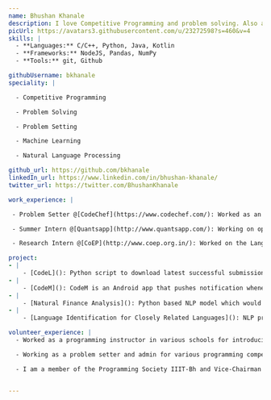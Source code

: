 ```yaml
---
name: Bhushan Khanale
description: I love Competitive Programming and problem solving. Also a Machine learning enthusiast.
picUrl: https://avatars3.githubusercontent.com/u/23272598?s=460&v=4
skills: |
  - **Languages:** C/C++, Python, Java, Kotlin
  - **Frameworks:** NodeJS, Pandas, NumPy
  - **Tools:** git, Github

githubUsername: bkhanale
speciality: |

  - Competitive Programming

  - Problem Solving

  - Problem Setting

  - Machine Learning

  - Natural Language Processing

github_url: https://github.com/bkhanale
linkedIn_url: https://www.linkedin.com/in/bhushan-khanale/
twitter_url: https://twitter.com/BhushanKhanale

work_experience: |

 - Problem Setter @[CodeChef](https://www.codechef.com/): Worked as an official problem setter for CodeChef (Directi Initiative) setting problems for their Long Contests. [May 2018 - Present]

 - Summer Intern @[Quantsapp](http://www.quantsapp.com/): Working on option research algorithms and optimization of the data. Also working on the Deep Learning for NLP for data extraction task for optimization of the option strategies. [May 2018 - Present]

 - Research Intern @[CoEP](http://www.coep.org.in/): Worked on the Language Identification for Closely Related Languages with Named Entity Recognition on Code-Switched Data. [May 2017 to Oct 2017]

project:
- |
    - [CodeL](): Python script to download latest successful submissions on websites CodeChef and Codeforces and having the problem statement and sample test cases appended to the code file in a comment.
- |
    - [CodeM](): CodeM is an Android app that pushes notification whenever a new contest on CodeChef or Codeforces is announced. Also, it provides you to set a reminder to before the contest starts at a specific time. It can add the contest events to your Google calendar with the minimal UI of the app.
- |
    - [Natural Finance Analysis](): Python based NLP model which would be helpful in stock analysis for Quantsapp's option trading algorithms for a better live-based strategies.
- |
    - [Language Identification for Closely Related Languages](): NLP project on the Language Identification for Closely Related Languages with Named Entity Recognition on Code-Switched Data.

volunteer_experience: |
  - Worked as a programming instructor in various schools for introducing the young minds to the world of programming. Motivating them to participate in IOI and IMO. This was carried out as a part of CodeChef School initiative.

  - Working as a problem setter and admin for various programming competitions to be organized in IIIT-Bh as a part of improving Coding Culture in the institute.

  - I am a member of the Programming Society IIIT-Bh and Vice-Chairman of ACM IIIT-Bh Campus Club. Also, working as a programming lead for the institute. The common goal is to improve the coding culture in the institute.


---
```

